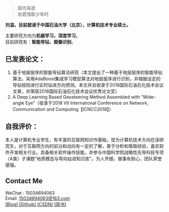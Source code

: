 > 韶光易逝  
> 劝君惜取少年时

**刘溢，目前就读于中国石油大学（北京），计算机技术专业硕士。**  
  
主要研究方向为**机器学习，深度学习**。  
目前研究有：**智能导钻、图像识别**。  


## 已发表论文：
1. 基于地层层序的智能导钻算法研究（本文提出了一种基于地层层序的智能导钻算法，采用AdaBoost集成学习模型算法对地层层序进行识别，并根据设定的导钻规则进行实时钻进方向预测。本文并且收录于2018国际石油石化技术会议文章，并荣获2018国际石油石化技术会议优秀论文奖）
2. A Deep Learning Based Geosteering Method Assembled with “Wide-angle Eye”（收录于2018 VII International Conference on Network, Communication and Computing【ICNCC2018】）


## 自我评价：
本人是计算机专业学生，有丰富的互联网知识作基础，现为计算机技术方向在读研究生，对于互联网方向的前沿和动向有一定的了解，善于分析和吸取经验，喜欢软件开发相关行业。具备相关软件操作技能，并参与中国科学院战略性先导科技专项（A类）子课题“地质模态与导向钻进知识库”。为人开朗，做事有耐心，团队荣誉感强。

## Contact Me
WeChat : 15034694063  
Email: 15034694063@163.com  
[[Blog]](https://tequilaro.github.io/) 
[[Github]](https://github.com/tequilaro) 
[[CSDN]](https://blog.csdn.net/tequilaro) 
[[简书]](https://www.jianshu.com/u/3898eb7c54d5)
